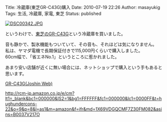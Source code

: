 Title: 冷蔵庫(東芝GR-C43G)購入
Date: 2010-07-19 22:26
Author: masayukig
Tags: 生活, 冷蔵庫, 家電, 東芝
Status: published

[![DSC00342.JPG](http://farm5.static.flickr.com/4123/4804432674_d5d3672f20.jpg)
](http://www.flickr.com/photos/masayun/4804432674/ "DSC00342.JPG by masayukig, on Flickr")

というわけで、[東芝のGR-C43G](http://www.toshiba.co.jp/living/refrigerators/gr_c43g/)という冷蔵庫を買いました。

音も静かで、製氷機能もついていて、その音も、それほどは気になりません。  
私は、ヤマダ電機で長期保証付きで115,000円くらいで購入しました。  
60cm幅で、「省エネNo.1」というところに惹かれました。

あまり安い店舗が近くに無い場合には、ネットショップで購入という手もあると思います。

[GR-C43G(Joshin
Web)](http://pt.afl.rakuten.co.jp/c/000f5254.872e6b72/?url=http%3a%2f%2fitem.rakuten.co.jp%2fjism%2f4904550921005-21-376-n)

<http://rcm-jp.amazon.co.jp/e/cm?lt1=_blank&bc1=000000&IS2=1&bg1=FFFFFF&fc1=000000&lc1=0000FF&t=hughundercons-22&o=9&p=8&l=as1&m=amazon&f=ifr&md=1X69VDGQCMF7Z30FM082&asins=B0037V217O>

